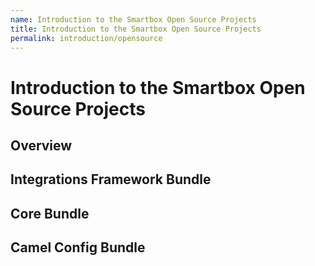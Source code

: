 ```yaml
---
name: Introduction to the Smartbox Open Source Projects
title: Introduction to the Smartbox Open Source Projects
permalink: introduction/opensource
---
```


# Introduction to the Smartbox Open Source Projects

## Overview

## Integrations Framework Bundle
## Core Bundle
## Camel Config Bundle